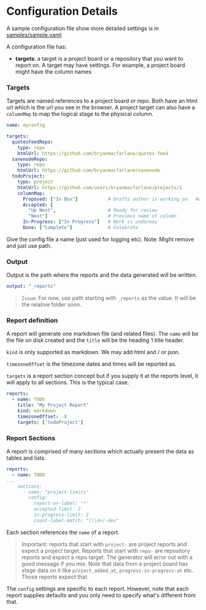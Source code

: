 # Configuration Details

A sample configuration file show more detailed settings is in [samples/sample.yaml](../samples/sample.yaml).

A configuration file has:

- **targets**: a target is a project board or a repository that you want to report on.  A target may have settings.  For example, a project board might have the column names   

### Targets

Targets are named references to a project board or repo.  Both have an html url which is the url you see in the browser.  A project target can also have a `columnMap` to map the logical stage to the physical column.

```yaml
name: myconfig

targets:
  quotesFeedRepo:
    type: repo
    htmlUrl: https://github.com/bryanmacfarlane/quotes-feed
  sanenodeRepo:
    type: repo
    htmlUrl: https://github.com/bryanmacfarlane/sanenode    
  todoProject:
    type: project
    htmlUrl: https://github.com/users/bryanmacfarlane/projects/1
    columnMap:
      Proposed: ["In Box"]           # Drafts author is working on.  Has a chance of moving soon
      Accepted: [
        "Up Next",                   # Ready for review
        "Next"]                      # Previous name of column       
      In-Progress: ["In Progress"]   # Work is underway
      Done: ["Complete"]             # Celebrate
```

Give the config file a name (just used for logging etc).  Note: Might remove and just use path.

### Output

Output is the path where the reports and the data generated will be written.

```yaml
output: "_reports"
```

> `Issue`: For now, use path starting with `_reports` as the value.  It will be the relative folder soon.  

### Report definition

A report will generate one markdown file (and related files).  The `name` will be the file on disk created and the `title` will be the heading 1 title header.

`kind` is only supported as markdown.  We may add html and / or json.

`timezoneOffset` is the timezone dates and times will be reported as. 

`targets` is a report section concept but if you supply it at the reports level, it will apply to all sections.  This is the typical case.

```yaml
reports:
  - name: TODO
    title: "My Project Report"
    kind: markdown 
    timezoneOffset: -8
    targets: ['todoProject']
```

### Report Sections

A report is comprised of many sections which actually present the data as tables and lists.

```yaml
reports:
  - name: TODO
...
    sections:
      - name: "project-limits"
        config: 
          report-on-label: '*'
          accepted-limit: 2
          in-progress-limit: 2
          count-label-match: "(\\d+)-dev"
```

Each section references the `name` of a report.

> Important: reports that start with `project-` are project reports and expect a project target.  Reports that start with `repo-` are repository reports and expect a repo target.  The generator will error out with a good message if you mix.  Note that data from a project board has stage data on it like `project_added_at`, `progress-in-progress-at` etc.  Those reports expect that.

The `config` settings are specific to each report.   However, note that each report supplies defaults and you only need to specify what's different from that.